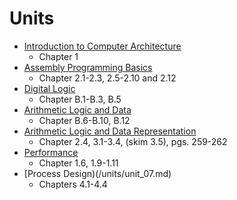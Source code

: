 # Units

* [Introduction to Computer Architecture](/units/unit_01.md)
    * Chapter 1
* [Assembly Programming Basics](/units/unit_02.md)
    * Chapter 2.1-2.3, 2.5-2.10 and 2.12
* [Digital Logic](/units/unit_03.md)
    * Chapter B.1-B.3, B.5
* [Arithmetic Logic and Data](/units/unit_04.md)
    * Chapter B.6-B.10, B.12
* [Arithmetic Logic and Data Representation](/units/unit_05.md)
    * Chapter  2.4, 3.1-3.4, (skim 3.5), pgs. 259-262
* [Performance](/units/unit_06.md)
    * Chapter 1.6, 1.9-1.11
* [Process Design)(/units/unit_07.md)
    * Chapters 4.1-4.4
